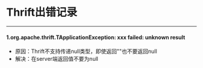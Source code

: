 # Thrift出错记录

---

#### 1.org.apache.thrift.TApplicationException: xxx failed: unknown result
* 原因：Thrift不支持传递null类型，即使返回""也不要返回null
* 解决：在server端返回值不要为null